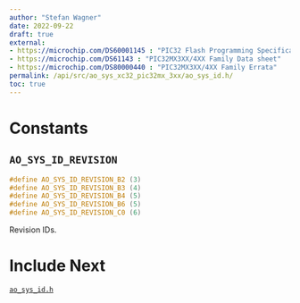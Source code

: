 ```yaml
---
author: "Stefan Wagner"
date: 2022-09-22
draft: true
external:
- https://microchip.com/DS60001145 : "PIC32 Flash Programming Specification"
- https://microchip.com/DS61143 : "PIC32MX3XX/4XX Family Data sheet"
- https://microchip.com/DS80000440 : "PIC32MX3XX/4XX Family Errata"
permalink: /api/src/ao_sys_xc32_pic32mx_3xx/ao_sys_id.h/
toc: true
---
```


# Constants

## `AO_SYS_ID_REVISION`

```c
#define AO_SYS_ID_REVISION_B2 (3)
#define AO_SYS_ID_REVISION_B3 (4)
#define AO_SYS_ID_REVISION_B4 (5)
#define AO_SYS_ID_REVISION_B6 (5)
#define AO_SYS_ID_REVISION_C0 (6)
```

Revision IDs.

# Include Next

[`ao_sys_id.h`](../ao_sys_xc32_pic32/ao_sys_id.h.md)
